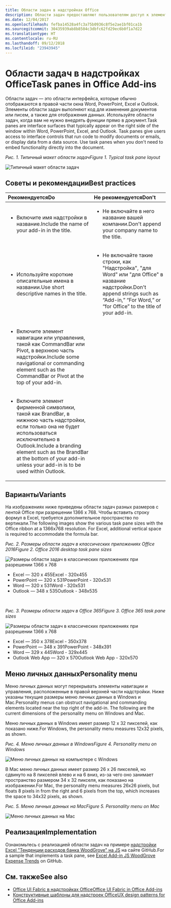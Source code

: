 ```yaml
---
title: Области задач в надстройках Office
description: Области задач предоставляют пользователям доступ к элементам управления интерфейсом, которые выполняют код для изменения документов или писем, а также для отображения данных из источника.
ms.date: 12/04/2017
ms.openlocfilehash: fefba14528a4fc3a75b0936c8f5e2ae1bf01ca1b
ms.sourcegitcommit: 30435939ab8b8504c3dbfc62fd29ec6b0f1a7d22
ms.translationtype: HT
ms.contentlocale: ru-RU
ms.lasthandoff: 09/12/2018
ms.locfileid: "23943945"
---
```

# <a name="task-panes-in-office-add-ins"></a><span data-ttu-id="cb5cd-103">Области задач в надстройках Office</span><span class="sxs-lookup"><span data-stu-id="cb5cd-103">Task panes in Office Add-ins</span></span>
 
<span data-ttu-id="cb5cd-p101">Области задач — это области интерфейса, которые обычно отображаются в правой части окна Word, PowerPoint, Excel и Outlook. Элементы области задач выполняют код для изменения документов или писем, а также для отображения данных. Используйте области задач, когда вам не нужно внедрять функции прямо в документ.</span><span class="sxs-lookup"><span data-stu-id="cb5cd-p101">Task panes are interface surfaces that typically appear on the right side of the window within Word, PowerPoint, Excel, and Outlook. Task panes give users access to interface controls that run code to modify documents or emails, or display data from a data source. Use task panes when you don't need to embed functionality directly into the document.</span></span>

<span data-ttu-id="cb5cd-107">*Рис. 1. Типичный макет области задач*</span><span class="sxs-lookup"><span data-stu-id="cb5cd-107">*Figure 1. Typical task pane layout*</span></span>

![Типичный макет области задач](../images/overview-with-app-task-pane.png)

## <a name="best-practices"></a><span data-ttu-id="cb5cd-109">Советы и рекомендации</span><span class="sxs-lookup"><span data-stu-id="cb5cd-109">Best practices</span></span>

|<span data-ttu-id="cb5cd-110">**Рекомендуется**</span><span class="sxs-lookup"><span data-stu-id="cb5cd-110">**Do**</span></span>|<span data-ttu-id="cb5cd-111">**Не рекомендуется**</span><span class="sxs-lookup"><span data-stu-id="cb5cd-111">**Don't**</span></span>|
|:-----|:--------|
|<ul><li><span data-ttu-id="cb5cd-112">Включите имя надстройки в название.</span><span class="sxs-lookup"><span data-stu-id="cb5cd-112">Include the name of your add-in in the title.</span></span></li></ul>|<ul><li><span data-ttu-id="cb5cd-113">Не включайте в него название вашей компании.</span><span class="sxs-lookup"><span data-stu-id="cb5cd-113">Don't append your company name to the title.</span></span></li></ul>|
|<ul><li><span data-ttu-id="cb5cd-114">Используйте короткие описательные имена в названии.</span><span class="sxs-lookup"><span data-stu-id="cb5cd-114">Use short descriptive names in the title.</span></span></li></ul>|<ul><li><span data-ttu-id="cb5cd-115">Не включайте такие строки, как "Надстройка", "для Word" или "для Office" в название надстройки.</span><span class="sxs-lookup"><span data-stu-id="cb5cd-115">Don't append strings such as “Add-in,” “For Word,” or “for Office” to the title of your add-in.</span></span></li></ul>|
|<ul><li><span data-ttu-id="cb5cd-116">Включите элемент навигации или управления, такой как CommandBar или Pivot, в верхнюю часть надстройки.</span><span class="sxs-lookup"><span data-stu-id="cb5cd-116">Include some navigational or commanding element such as the CommandBar or Pivot at the top of your add-in.</span></span></li></ul>||
|<ul><li><span data-ttu-id="cb5cd-117">Включите элемент фирменной символики, такой как BrandBar, в нижнюю часть надстройки, если только она не будет использоваться исключительно в Outlook.</span><span class="sxs-lookup"><span data-stu-id="cb5cd-117">Include a branding element such as the BrandBar at the bottom of your add-in unless your add-in is to be used within Outlook.</span></span></li></ul>||


## <a name="variants"></a><span data-ttu-id="cb5cd-118">Варианты</span><span class="sxs-lookup"><span data-stu-id="cb5cd-118">Variants</span></span>

<span data-ttu-id="cb5cd-p102">На изображениях ниже приведены области задач разных размеров с лентой Office при разрешении 1366 x 768. Чтобы вставить строку формул в Excel, требуется дополнительное пространство по вертикали.</span><span class="sxs-lookup"><span data-stu-id="cb5cd-p102">The following images show the various task pane sizes with the Office ribbon at a 1366x768 resolution. For Excel, additional vertical space is required to accommodate the formula bar.</span></span>  

<span data-ttu-id="cb5cd-121">*Рис. 2. Размеры области задач в классических приложениях Office 2016*</span><span class="sxs-lookup"><span data-stu-id="cb5cd-121">*Figure 2. Office 2016 desktop task pane sizes*</span></span>

![Размеры области задач в классических приложениях при разрешении 1366 x 768](../images/add-in-taskpane-sizes-desktop.png)

- <span data-ttu-id="cb5cd-123">Excel — 320 x 455</span><span class="sxs-lookup"><span data-stu-id="cb5cd-123">Excel - 320x455</span></span>
- <span data-ttu-id="cb5cd-124">PowerPoint — 320 x 531</span><span class="sxs-lookup"><span data-stu-id="cb5cd-124">PowerPoint - 320x531</span></span>
- <span data-ttu-id="cb5cd-125">Word — 320 x 531</span><span class="sxs-lookup"><span data-stu-id="cb5cd-125">Word - 320x531</span></span>
- <span data-ttu-id="cb5cd-126">Outlook — 348 x 535</span><span class="sxs-lookup"><span data-stu-id="cb5cd-126">Outlook - 348x535</span></span>

<br/>

<span data-ttu-id="cb5cd-127">*Рис. 3. Размеры области задач в Office 365*</span><span class="sxs-lookup"><span data-stu-id="cb5cd-127">*Figure 3. Office 365 task pane sizes*</span></span>

![Размеры области задач в классических приложениях при разрешении 1366 x 768](../images/add-in-taskpane-sizes-online.png)

- <span data-ttu-id="cb5cd-129">Excel — 350 x 378</span><span class="sxs-lookup"><span data-stu-id="cb5cd-129">Excel - 350x378</span></span>
- <span data-ttu-id="cb5cd-130">PowerPoint — 348 x 391</span><span class="sxs-lookup"><span data-stu-id="cb5cd-130">PowerPoint - 348x391</span></span>
- <span data-ttu-id="cb5cd-131">Word — 329 x 445</span><span class="sxs-lookup"><span data-stu-id="cb5cd-131">Word - 329x445</span></span>
- <span data-ttu-id="cb5cd-132">Outlook Web App — 320 x 570</span><span class="sxs-lookup"><span data-stu-id="cb5cd-132">Outlook Web App - 320x570</span></span>

## <a name="personality-menu"></a><span data-ttu-id="cb5cd-133">Меню личных данных</span><span class="sxs-lookup"><span data-stu-id="cb5cd-133">Personality menu</span></span>

<span data-ttu-id="cb5cd-p103">Меню личных данных могут перекрывать элементы навигации и управления, расположенные в правой верхней части надстройки. Ниже указаны текущие размеры меню личных данных в Windows и Mac.</span><span class="sxs-lookup"><span data-stu-id="cb5cd-p103">Personality menus can obstruct navigational and commanding elements located near the top right of the add-in. The following are the current dimensions of the personality menu on Windows and Mac.</span></span>

<span data-ttu-id="cb5cd-136">Меню личных данных в Windows имеет размер 12 x 32 пикселей, как показано ниже.</span><span class="sxs-lookup"><span data-stu-id="cb5cd-136">For Windows, the personality menu measures 12x32 pixels, as shown.</span></span>

<span data-ttu-id="cb5cd-137">*Рис. 4. Меню личных данных в Windows*</span><span class="sxs-lookup"><span data-stu-id="cb5cd-137">*Figure 4. Personality menu on Windows*</span></span>

![Меню личных данных на компьютере с Windows](../images/personality-menu-win.png)

<span data-ttu-id="cb5cd-139">В Mac меню личных данных имеет размер 26 x 26 пикселей, но сдвинуто на 8 пикселей влево и на 6 вниз, из-за чего оно занимает пространство размером 34 x 32 пикселя, как показано на изображении.</span><span class="sxs-lookup"><span data-stu-id="cb5cd-139">For Mac, the personality menu measures 26x26 pixels, but floats 8 pixels in from the right and 6 pixels from the top, which increases the space to 34x32 pixels, as shown.</span></span>

<span data-ttu-id="cb5cd-140">*Рис. 5. Меню личных данных на Mac*</span><span class="sxs-lookup"><span data-stu-id="cb5cd-140">*Figure 5. Personality menu on Mac*</span></span>

![Меню личных данных на Mac](../images/personality-menu-mac.png)

## <a name="implementation"></a><span data-ttu-id="cb5cd-142">Реализация</span><span class="sxs-lookup"><span data-stu-id="cb5cd-142">Implementation</span></span>

<span data-ttu-id="cb5cd-143">Ознакомьтесь с реализацией области задач на примере [надстройки Excel "Тенденции расходов банка WoodGrove" на JS](https://github.com/OfficeDev/Excel-Add-in-WoodGrove-Expense-Trends) на сайте GitHub.</span><span class="sxs-lookup"><span data-stu-id="cb5cd-143">For a sample that implements a task pane, see [Excel Add-in JS WoodGrove Expense Trends](https://github.com/OfficeDev/Excel-Add-in-WoodGrove-Expense-Trends) on GitHub.</span></span> 


## <a name="see-also"></a><span data-ttu-id="cb5cd-144">См. также</span><span class="sxs-lookup"><span data-stu-id="cb5cd-144">See also</span></span>

- [<span data-ttu-id="cb5cd-145">Office UI Fabric в надстройках Office</span><span class="sxs-lookup"><span data-stu-id="cb5cd-145">Office UI Fabric in Office Add-ins</span></span>](office-ui-fabric.md) 
- [<span data-ttu-id="cb5cd-146">Конструктивные шаблоны для надстроек Office</span><span class="sxs-lookup"><span data-stu-id="cb5cd-146">UX design patterns for Office Add-ins</span></span>](https://github.com/OfficeDev/Office-Add-in-UX-Design-Patterns-Code)


